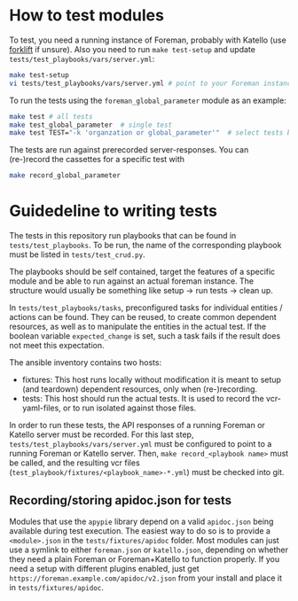 # How to test modules

To test, you need a running instance of Foreman, probably with Katello (use [forklift](https://github.com/theforeman/forklift) if unsure).
Also you need to run `make test-setup` and update `tests/test_playbooks/vars/server.yml`:

```sh
make test-setup
vi tests/test_playbooks/vars/server.yml # point to your Foreman instance
```

To run the tests using the `foreman_global_parameter` module as an example:

```sh
make test # all tests
make test_global_parameter  # single test
make test TEST="-k 'organzation or global_parameter'"  # select tests by expression (see `pytest -h`)
```

The tests are run against prerecorded server-responses.
You can (re-)record the cassettes for a specific test with

```sh
make record_global_parameter
```

# Guidedeline to writing tests

The tests in this repository run playbooks that can be found in `tests/test_playbooks`.
To be run, the name of the corresponding playbook must be listed in `tests/test_crud.py`.

The playbooks should be self contained, target the features of a specific module and be able to run against an actual foreman instance.
The structure would usually be something like setup -> run tests -> clean up.

In `tests/test_playbooks/tasks`, preconfigured tasks for individual entities / actions can be found.
They can be reused, to create common dependent resources, as well as to manipulate the entities in the actual test.
If the boolean variable `expected_change` is set, such a task fails if the result does not meet this expectation.

The ansible inventory contains two hosts:

- fixtures: This host runs locally without modification it is meant to setup (and teardown) dependent resources, only when (re-)recording.
- tests: This host should run the actual tests. It is used to record the vcr-yaml-files, or to run isolated against those files.

In order to run these tests, the API responses of a running Foreman or Katello server must be recorded.
For this last step, `tests/test_playbooks/vars/server.yml` must be configured to point to a running Foreman or Katello server.
Then, `make record_<playbook name>` must be called, and the resulting vcr files (`test_playbook/fixtures/<playbook_name>-*.yml`) must be checked into git.

## Recording/storing apidoc.json for tests

Modules that use the `apypie` library depend on a valid `apidoc.json` being available during test execution.
The easiest way to do so is to provide a `<module>.json` in the `tests/fixtures/apidoc` folder.
Most modules can just use a symlink to either `foreman.json` or `katello.json`, depending on whether they need a plain Foreman or Foreman+Katello to function properly.
If you need a setup with different plugins enabled, just get `https://foreman.example.com/apidoc/v2.json` from your install and place it in `tests/fixtures/apidoc`.
